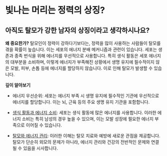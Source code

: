 
# 빛나는 머리는 정력의 상징?

## 아직도 탈모가 강한 남자의 상징이라고 생각하시나요?

**왜 중요한가?** 
탈모인이 정력이 강하다기보다는, 정력을 많이 사용하는 사람들이 탈모를 겪을 확률이 높습니다. 이는 세포의 에너지 분배 메커니즘과 관련이 있습니다. 세포는 생존과 종족 번식을 위해 에너지를 우선적으로 사용합니다. 특히 생식 활동은 세포 에너지의 대부분을 소비하며, 이렇게 에너지가 부족해진 상황에서 생명 유지에 필수적이지 않은 모발, 피부, 손톱 등에 에너지를 할당하지 않습니다. 이로 인해 탈모가 발생할 수 있습니다. 

**깊이 알아보기** 

- 에너지 우선순위: 세포는 에너지 부족 시 생명 유지에 필수적인 기관에 우선적으로 에너지를 할당합니다. 이는 뇌, 근육 등의 주요 생명 유지 기관을 포함합니다. 

- [생식 활동과 에너지 소비](https://frontier-cthronoway1ee.vercel.app/kr/m04/m0401/m040102/m04010203): 세포는 생식 활동에 많은 에너지를 사용합니다. 이러한 에너지 소비는 특히 남성의 경우 높을 수 있으며, 이는 모발 성장에 필요한 에너지 부족으로 이어질 수 있습니다. 

- [탈모와 에너지 관리](https://frontier-chronoway1.vercel.app/kr/m04/m0402/m040201): 이러한 이해는 탈모 치료와 예방에 새로운 관점을 제공합니다. 탈모가 단순히 외모의 문제가 아니라, 에너지 관리와 건강의 전반적인 문제와 연결될 수 있음을 시사합니다.
<!--stackedit_data:
eyJoaXN0b3J5IjpbMTc1MTYxMTQxMF19
-->